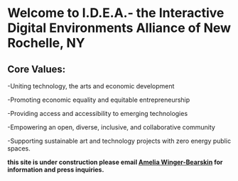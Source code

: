 # Welcome to I.D.E.A.- the Interactive Digital Environments Alliance of New Rochelle, NY

## Core Values:

-Uniting technology, the arts and economic development

-Promoting economic equality and equitable entrepreneurship 

-Providing access and accessibility to emerging technologies 

-Empowering an open, diverse, inclusive, and collaborative community

-Supporting sustainable art and technology projects with zero energy public spaces. 

**this site is under construction please email [Amelia Winger-Bearskin](studioamelia@gmail.com) for information and press inquiries.**
